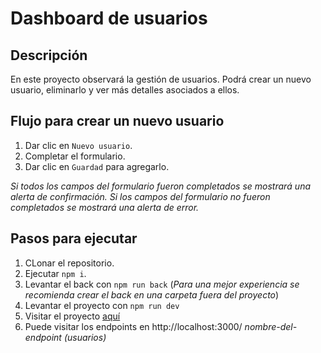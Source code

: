 # Dashboard de usuarios

## Descripción

En este proyecto observará la gestión de usuarios. Podrá crear un nuevo usuario, eliminarlo y ver más detalles asociados a ellos.

## Flujo para crear un nuevo usuario

1. Dar clic en ```Nuevo usuario```.
2. Completar el formulario.
3. Dar clic en ```Guardad``` para agregarlo.

*Si todos los campos del formulario fueron completados se mostrará una alerta de confirmación.*
*Si los campos del formulario no fueron completados se mostrará una alerta de error.*

## Pasos para ejecutar

1. CLonar el repositorio.
2. Ejecutar ```npm i```.
3. Levantar el back con ```npm run back``` (*Para una mejor experiencia se recomienda crear el back en una carpeta fuera del proyecto*)
4. Levantar el proyecto con ```npm run dev```
5. Visitar el proyecto [aquí](http://localhost:5173/)
6. Puede visitar los endpoints en http://localhost:3000/ *nombre-del-endpoint (usuarios)*
